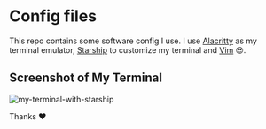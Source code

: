 # Config files

This repo contains some software config I use. I use [Alacritty](https://github.com/alacritty/alacritty) as my terminal emulator, [Starship](https://starship.rs/) to customize my terminal and [Vim](https://www.vim.org/) 😎.

## Screenshot of My Terminal
![my-terminal-with-starship](https://i.ibb.co/D8KSB3s/my-terminal.png)

Thanks ❤
